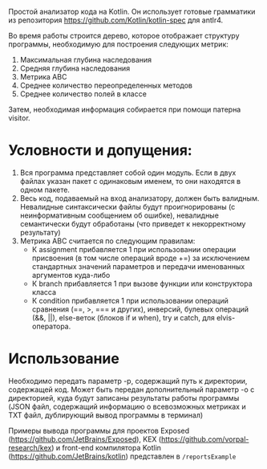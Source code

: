 Простой анализатор кода на Kotlin. Он использует готовые грамматики из репозитория https://github.com/Kotlin/kotlin-spec 
для antlr4.

Во время работы строится дерево, которое отображает структуру программы, необходимую для построения следующих метрик:
1. Максимальная глубина наследования
2. Средняя глубина наследования
3. Метрика ABC
4. Среднее количество переопределенных методов
5. Среднее количество полей в классе

Затем, необходимая информация собирается при помощи патерна visitor.

# Условности и допущения:
1. Вся программа представляет собой один модуль. Если в двух файлах указан пакет с одинаковым именем, 
   то они находятся в одном пакете.
2. Весь код, подаваемый на вход анализатору, должен быть валидным. Невалидные синтаксически файлы будут проигнорированы 
   (с неинформативным сообщением об ошибке), невалидные семантически будут обработаны (что приведет к некорректному 
   результату)
3. Метрика ABC считается по следующим правилам:
    * К assignment прибавляется 1 при использовании операции присвоения (в том числе операций вроде +=) за исключением 
      стандартных значений параметров и передачи именованных аргументов куда-либо
    * К branch прибавляется 1 при вызове функции или конструктора класса
    * К condition прибавляется 1 при использовании операций сравнения (==, >, === и других), инверсий, булевых операций 
      (&&, ||), else-веток (блоков if и when), try и catch, для elvis-оператора.

# Использование
Необходимо передать параметр -p, содержащий путь к директории, содержащей код. Может быть передан дополнительный 
параметр -o с директорией, куда будут записаны результаты работы программы (JSON файл, содержащий информацию о 
всевозможных метриках и TXT файл, дублирующий вывод программы в терминал)

Примеры вывода программы для проектов Exposed (https://github.com/JetBrains/Exposed), KEX 
(https://github.com/vorpal-research/kex) и front-end компилятора Kotlin (https://github.com/JetBrains/kotlin)
представлен в `/reportsExample`
